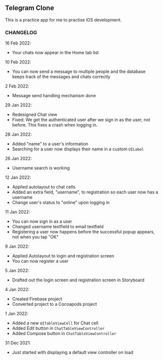 
## Telegram Clone

This is a practice app for me to practise iOS development.


### CHANGELOG

16 Feb 2022:
- Your chats now appear in the Home tab list

10 Feb 2022:
- You can now send a message to multiple people and the database keeps track of the messages and chats correctly

2 Feb 2022:
- Message send handling mechanism done

29 Jan 2022:
- Redesigned Chat view
- Fixed: We get the authenticated user after we sign in as the user, not before. This fixes a crash when logging in.

28 Jan 2022:
- Added "name" to a user's information
- Searching for a user now displays their name in a custom ```UILabel```

26 Jan 2022:
- Username search is working

12 Jan 2022:
- Applied autolayout to chat cells
- Added an extra field, "username", to registration so each user now has a username
- Change user's status to "online" upon logging in

11 Jan 2022:
- You can now sign in as a user
- Changed username textfield to email textfield
- Registering a user now happens before the successful popup appears, not when you tap "OK"

9 Jan 2022:
- Applied Autolayout to login and registration screen
- You can now register a user

5 Jan 2022:
- Drafted out the login screen and registration screen in Storyboard

4 Jan 2022:
- Created Firebase project
- Converted project to a Cocoapods project

1 Jan 2022:
- Added a new ```UITableViewCell``` for Chat cell
- Added Edit button in ```ChatTableViewController```
- Added Compose button in ```ChatTableViewController```

31 Dec 2021:
- Just started with displaying a default view controller on load
